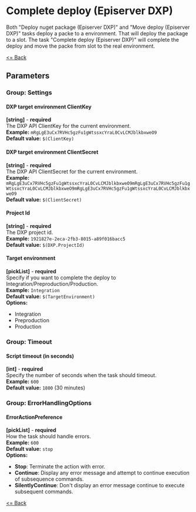 # Complete deploy (Episerver DXP)
Both "Deploy nuget package (Episerver DXP)" and "Move deploy (Episerver DXP)" tasks deploy a packe to a environment. That will deploy the package to a slot. The task "Complete deploy (Episerver DXP)" will complete the deploy and move the packe from slot to the real environment.  

[<= Back](../README.md)

## Parameters
### Group: Settings
#### DXP target environment ClientKey
**[string]** - **required**  
The DXP API ClientKey for the current environment.  
**Example:** `mRgLgE3uCx7RVHc5gzFu1gWtssxcYraL0CvLCMJblkbxweO9`  
**Default value:** `$(ClientKey)`

#### DXP target environment ClientSecret
**[string]** - **required**  
The DXP API ClientSecret for the current environment.  
**Example:** `mRgLgE3uCx7RVHc5gzFu1gWtssxcYraL0CvLCMJblkbxweO9mRgLgE3uCx7RVHc5gzFu1gWtssxcYraL0CvLCMJblkbxweO9mRgLgE3uCx7RVHc5gzFu1gWtssxcYraL0CvLCMJblkbxweO9`  
**Default value:** `$(ClientSecret)`

#### Project Id
**[string]** - **required**  
The DXP project id.  
**Example:** `1921827e-2eca-2fb3-8015-a89f016bacc5`  
**Default value:** `$(DXP.ProjectId)`

#### Target environment
**[pickList]** - **required**  
Specify if you want to complete the deploy to Integration/Preproduction/Production.  
**Example:** `Integration`  
**Default value:** `$(TargetEnvironment)`  
**Options:**  
- Integration
- Preproduction
- Production

### Group: Timeout
#### Script timeout (in seconds)
**[int]** - **required**  
Specify the number of seconds when the task should timeout.  
**Example:** `600`  
**Default value:** `1800` (30 minutes)

### Group: ErrorHandlingOptions
#### ErrorActionPreference
**[pickList]** - **required**  
How the task should handle errors.  
**Example:** `600`  
**Default value:** `stop`  
**Options:**  
- **Stop**: Terminate the action with error.
- **Continue**: Display any error message and attempt to continue execution of subsequence commands.
- **SilentlyContinue**: Don't display an error message continue to execute subsequent commands.


[<= Back](../README.md)
